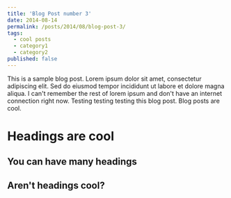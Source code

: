```yaml
---
title: 'Blog Post number 3'
date: 2014-08-14
permalink: /posts/2014/08/blog-post-3/
tags:
  - cool posts
  - category1
  - category2
published: false
---
```


This is a sample blog post. Lorem ipsum dolor sit amet, consectetur adipiscing elit. Sed do eiusmod tempor incididunt ut labore et dolore magna aliqua. I can't remember the rest of lorem ipsum and don't have an internet connection right now. Testing testing testing this blog post. Blog posts are cool.

Headings are cool
======

You can have many headings
------

Aren't headings cool?
------
